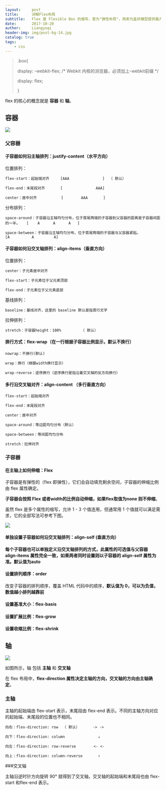 ```yaml
---
layout:     post
title:      详解Flex布局
subtitle:   Flex 是 Flexible Box 的缩写，意为"弹性布局"，用来为盒状模型提供最大的灵活性。
date:       2017-10-20
author:     Liangyuqi
header-img: img/post-bg-14.jpg
catalog: true
tags:
    - css
---
```


> .box{
>
>   display: -webkit-flex; /* Webkit 内核的浏览器，必须加上-webkit前缀 */
>   
>   display: flex;
>   
>  }

flex 的核心的概念就是 **容器** 和 **轴**。

## 容器

![](http://p2dx9kmbw.bkt.clouddn.com/22.png)

### 父容器

#### 子容器如何沿主轴排列：**justify-content（水平方向）** 

位置排列：

	flex-start：起始端对齐     [AAA               ]  （ 默认）
	
	flex-end：末尾段对齐       [               AAA]
	
	center：居中对齐           [        AAA       ]

分布排列：

	space-around：子容器沿主轴均匀分布，位于首尾两端的子容器到父容器的距离是子容器间距的一半。   [    A      A      A   ]          
	
	space-between：子容器沿主轴均匀分布，位于首尾两端的子容器与父容器紧贴。                   [A          A         A]     

#### 子容器如何沿交叉轴排列：**align-items（垂直方向）**

位置排列：

	center：子元素居中对齐

    flex-start：子元素位于父元素顶部

    flex-end：子元素位于父元素底部

基线排列：

	baseline：基线对齐，这里的 baseline 默认是指首行文字

拉伸排列：

	stretch：子容器height：100%         （ 默认）

#### 换行方式：flex-wrap（在一行根据子容器比例显示，默认不换行）

	nowrap：不换行(默认)
	
	wrap：换行（根据width换行显示）
	
	wrap-reverse：逆序换行（逆序换行是指沿着交叉轴的反方向换行）

#### 多行沿交叉轴对齐：align-content （多行垂直方向）

	flex-start：起始端对齐
	
	flex-end：末尾段对齐
	
	center：居中对齐
	
	space-around：等边距均匀分布（默认）
	
	space-between：等间距均匀分布
	
	stretch：拉伸对齐

### 子容器

#### 在主轴上如何伸缩：**Flex**

子容器是有弹性的（flex 即弹性），它们会自动填充剩余空间，子容器的伸缩比例由 flex 属性确定。

**子容器会按照 Flex 或者width的比例自动伸缩，如果flex取值为none 则不伸缩**。

虽然 flex 是多个属性的缩写，允许 1 - 3 个值连用，但通常用 1 个值就可以满足需求，它的全部写法可参考下图。

![](http://p2dx9kmbw.bkt.clouddn.com/23.png)

#### 单独设置子容器如何沿交叉轴排列：**align-self (垂直方向）**

**每个子容器也可以单独定义沿交叉轴排列的方式，此属性的可选值与父容器 align-items 属性完全一致，如果两者同时设置则以子容器的 align-self 属性为准。默认值为auto**

#### 设置排列顺序：order

改变子容器的排列顺序，覆盖 HTML 代码中的顺序，**默认值为 0，可以为负值，数值越小排列越靠前**

#### 设置基准大小：flex-basis

#### 设置扩展比例：flex-grow

#### 设置收缩比例：flex-shrink

## 轴

![](http://p2dx9kmbw.bkt.clouddn.com/24.png)

如图所示，轴 包括 **主轴** 和 **交叉轴**

在 flex 布局中，**flex-direction 属性决定主轴的方向，交叉轴的方向由主轴确定**。

### 主轴

主轴的起始端由 flex-start 表示，末尾段由 flex-end 表示。不同的主轴方向对应的起始端、末尾段的位置也不相同。

	向右：flex-direction: row  （ 默认）      -> ->
	
	向下：flex-direction: column               ↓
	
	向左：flex-direction: row-reverse        <- <- 
	
	向上：flex-direction: column-reverse       ↑

###交叉轴

主轴沿逆时针方向旋转 90° 就得到了交叉轴，交叉轴的起始端和末尾段也由 flex-start 和flex-end 表示。

